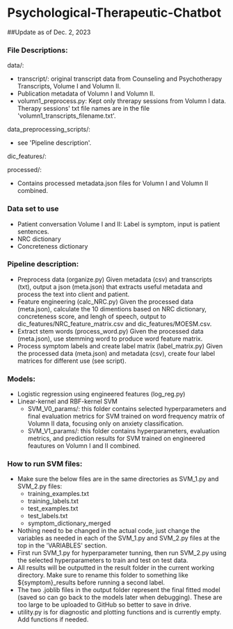 # Psychological-Therapeutic-Chatbot

##Update as of Dec. 2, 2023

### File Descriptions:

data/:
- transcript/: original transcript data from Counseling and Psychotherapy Transcripts, Volume I and Volumn II.
- Publication metadata of Volumn I and Volumn II.
- volumn1_preprocess.py: Kept only threrapy sessions from Volumn I data. Therapy sessions' txt file names are in the file 'volumn1_transcripts_filename.txt'.

data_preprocessing_scripts/:
- see 'Pipeline description'.

dic_features/:

processed/:
- Contains processed metadata.json files for Volumn I and Volumn II combined.


### Data set to use
 - Patient conversation Volume I and II: Label is symptom, input is patient sentences.
 - NRC dictionary
 - Concreteness dictionary

### Pipeline description:
- Preprocess data (organize.py)
	Given metadata (csv) and transcripts (txt), output a json (meta.json) that extracts useful metadata and process the text into client and patient.
- Feature engineering (calc_NRC.py)
	Given the processed data (meta.json), calculate the 10 dimentions based on NRC dictionary, concreteness score, and lengh of speech, output to dic_features/NRC_feature_matrix.csv and dic_features/MOESM.csv.
- Extract stem words (process_word.py)
	Given the processed data (meta.json), use stemming word to produce word feature matrix.
- Process symptom labels and create label matrix (label_matrix.py)
	Given the processed data (meta.json) and metadata (csv), create four label matrices for different use (see script).

### Models:
- Logistic regression using engineered features (log_reg.py)
- Linear-kernel and RBF-kernel SVM
	- SVM_V0_params/: this folder contains selected hyperparameters and final evaluation metrics for SVM trained on word frequency matrix of Volumn II data, focusing only on anxiety classification.
   	- SVM_V1_params/: this folder contains hyperparameters, evaluation metrics, and prediction results for SVM trained on engineered feautures on Volumn I and II combined.

### How to run SVM files:
- Make sure the below files are in the same directories as SVM_1.py and SVM_2.py files:
	- training_examples.txt
	- training_labels.txt
 	- test_examples.txt
  	- test_labels.txt
  	- symptom_dictionary_merged
- Nothing need to be changed in the actual code, just change the variables as needed in each of the SVM_1.py and SVM_2.py files at the top in the 'VARIABLES' section.
- First run SVM_1.py for hyperparameter tunning, then run SVM_2.py using the selected hyperparameters to train and test on test data.
- All results will be outputted in the result folder in the current working directory. Make sure to rename this folder to something like ${symptom}_results before running a second label.
- The two .joblib files in the output folder represent the final fitted model (saved so can go back to the models later when debugging). These are too large to be uploaded to GitHub so better to save in drive.
- utility.py is for diagnostic and plotting functions and is currently empty. Add functions if needed.